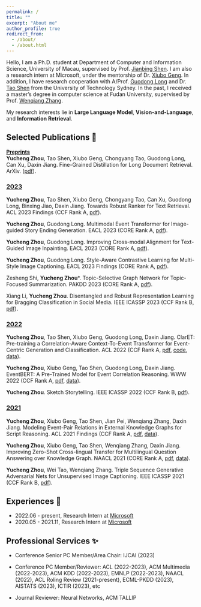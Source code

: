 ```yaml
---
permalink: /
title: ""
excerpt: "About me"
author_profile: true
redirect_from: 
  - /about/
  - /about.html
---
```


Hello, I am a Ph.D. student at Department of Computer and Information Science, University of Macau, supervised by Prof. [Jianbing Shen](https://shenjianbing.github.io/). I am also a research intern at Microsoft, under the mentorship of Dr. [Xiubo Geng](https://xiubo0211.github.io/). In addition, I have research cooperation with A/Prof. [Guodong Long](https://guodonglong.github.io/) and Dr. [Tao Shen](https://taoshen58.github.io/) from the University of Technology Sydney. In the past, I received a master’s degree in computer science at Fudan University, supervised by Prof. [Wenqiang Zhang](http://www.fudanroilab.com/2021/07/01/WenqiangZhang.html).

My research interests lie in **Large Language Model**, **Vision-and-Language**, and **Information Retrieval**.
<!-- ## News <g-emoji class="g-emoji" alias="memo" fallback-src="https://github.githubassets.com/images/icons/emoji/unicode/1f525.png">🔥</g-emoji> -->




## Selected Publications <g-emoji class="g-emoji" alias="memo" fallback-src="https://github.githubassets.com/images/icons/emoji/unicode/1f4dd.png">📝</g-emoji>

**<u>Preprints</u>**<br>
**Yucheng Zhou**, Tao Shen, Xiubo Geng, Chongyang Tao, Guodong Long, Can Xu, Daxin Jiang. Fine-Grained Distillation for Long Document Retrieval. ArXiv. ([pdf](https://arxiv.org/pdf/2212.10423.pdf)).

### <u>2023</u>
**Yucheng Zhou**, Tao Shen, Xiubo Geng, Chongyang Tao, Can Xu, Guodong Long, Binxing Jiao, Daxin Jiang. Towards Robust Ranker for Text Retrieval. ACL 2023 Findings (CCF Rank A, [pdf](https://arxiv.org/pdf/2206.08063.pdf)).

**Yucheng Zhou**, Guodong Long. Multimodal Event Transformer for Image-guided Story Ending Generation. EACL 2023 (CORE Rank A, [pdf](https://aclanthology.org/2023.eacl-main.249.pdf)).

**Yucheng Zhou**, Guodong Long. Improving Cross-modal Alignment for Text-Guided Image Inpainting. EACL 2023 (CORE Rank A, [pdf](https://aclanthology.org/2023.eacl-main.250.pdf)).

**Yucheng Zhou**, Guodong Long. Style-Aware Contrastive Learning for Multi-Style Image Captioning. EACL 2023 Findings (CORE Rank A, [pdf](https://aclanthology.org/2023.findings-eacl.169.pdf)).

Zesheng Shi, **Yucheng Zhou***. Topic-Selective Graph Network for Topic-Focused Summarization. PAKDD 2023 (CORE Rank A, [pdf](https://link.springer.com/chapter/10.1007/978-3-031-33383-5_20)).

Xiang Li, **Yucheng Zhou**. Disentangled and Robust Representation Learning for Bragging Classification in Social Media. IEEE ICASSP 2023 (CCF Rank B, [pdf](https://ieeexplore.ieee.org/abstract/document/10096519)).

### <u>2022</u>
**Yucheng Zhou**, Tao Shen, Xiubo Geng, Guodong Long, Daxin Jiang. ClarET: Pre-training a Correlation-Aware Context-To-Event Transformer for Event-Centric Generation and Classification. ACL 2022 (CCF Rank A, [pdf](https://aclanthology.org/2022.acl-long.183.pdf), [code](https://aclanthology.org/2022.acl-long.183/), [data](https://github.com/yczhou001/ClarET)).

**Yucheng Zhou**, Xiubo Geng, Tao Shen, Guodong Long, Daxin Jiang. EventBERT: A Pre-Trained Model for Event Correlation Reasoning. WWW 2022 (CCF Rank A, [pdf](https://dl.acm.org/doi/abs/10.1145/3485447.3511928), [data](https://github.com/yczhou001/ClarET)).

**Yucheng Zhou**. Sketch Storytelling. IEEE ICASSP 2022 (CCF Rank B, [pdf](https://ieeexplore.ieee.org/abstract/document/9746558/)).

### <u>2021</u>
**Yucheng Zhou**, Xiubo Geng, Tao Shen, Jian Pei, Wenqiang Zhang, Daxin Jiang. Modeling Event-Pair Relations in External Knowledge Graphs for Script Reasoning. ACL 2021 Findings (CCF Rank A, [pdf](https://aclanthology.org/2021.findings-acl.403.pdf), [data](https://github.com/yczhou001/ClarET)).

**Yucheng Zhou**, Xiubo Geng, Tao Shen, Wenqiang Zhang, Daxin Jiang. Improving Zero-Shot Cross-lingual Transfer for Multilingual Question Answering over Knowledge Graph. NAACL 2021 (CORE Rank A, [pdf](https://aclanthology.org/2021.naacl-main.465.pdf), [data](https://github.com/yczhou001/Multilingual-KBQA-Dataset)).

**Yucheng Zhou**, Wei Tao, Wenqiang Zhang. Triple Sequence Generative Adversarial Nets for Unsupervised Image Captioning. IEEE ICASSP 2021 (CCF Rank B, [pdf](https://ieeexplore.ieee.org/abstract/document/9414335/)).






## Experiences <g-emoji class="g-emoji" alias="briefcase" fallback-src="https://github.githubassets.com/images/icons/emoji/unicode/1f4bc.png">💼</g-emoji>

- 2022.06 - present, Research Intern at [Microsoft](https://careers.microsoft.com/v2/global/en/locations/beijing.html)
- 2020.05 - 2021.11, Research Intern at [Microsoft](https://careers.microsoft.com/v2/global/en/locations/beijing.html)





## Professional Services <g-emoji class="g-emoji" alias="briefcase" fallback-src="https://github.githubassets.com/images/icons/emoji/unicode/2728.png">✨</g-emoji>

- Conference Senior PC Member/Area Chair: 
IJCAI (2023) 

- Conference PC Member/Reviewer: 
ACL (2022-2023), ACM Multimedia (2022-2023), ACM KDD (2022-2023), EMNLP (2022-2023), NAACL (2022), ACL Roling Review (2021-present), ECML-PKDD (2023), AISTATS (2023), ICTIR (2023), etc

- Journal Reviewer: 
Neural Networks, ACM TALLIP 
